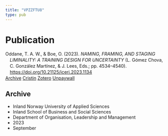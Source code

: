 ```yaml
---
title: "VPZZFTU8"
type: pub
---
```

<h1>Publication</h1>
<article id="csl-bib-container-VPZZFTU8" class="csl-bib-container">
  <div class="csl-bib-body" style="line-height: 1.35; padding-left: 1em; text-indent:-1em;">
  <div class="csl-entry">Oddane, T. A. W., &amp; Boe, O. (2023). <i>NAMING, FRAMING, AND STAGING LIMINALITY: A TRAINING DESIGN FOR UNCERTAINTY</i> (L. G&#xF3;mez Chova, C. Gonz&#xE1;lez Mart&#xED;nez, &amp; J. Lees, Eds.; pp. 4534&#x2013;4540). <a href="https://doi.org/10.21125/iceri.2023.1134">https://doi.org/10.21125/iceri.2023.1134</a></div>
</div>
  <div class="csl-bib-buttons">
    <a href="#taxonomy-article-VPZZFTU8" class="csl-bib-button">Archive</a>
    <a href="https://app.cristin.no/results/show.jsf?id=2178898" alt="Cristin URL" class="csl-bib-button">Cristin</a>
    <a href="http://zotero.org/groups/5402882/items/VPZZFTU8" alt="Zotero URL" class="csl-bib-button">Zotero</a>
    <a href="https://doi.org/10.21125/iceri.2023.1134" class="csl-bib-button">Unpaywall</a>
  </div>
  <div id="csl-bib-meta-container-VPZZFTU8"></div>
</article>
<div id="csl-bib-meta-VPZZFTU8" class="csl-bib-meta">
  <article id="taxonomy-article-VPZZFTU8" class="taxonomy-article">
    <h1>Archive</h1>
    <ul>
      <li>Inland Norway University of Applied Sciences</li>
      <li>Inland School of Business and Social Sciences</li>
      <li>Department of Organisation, Leadership and Management</li>
      <li>2023</li>
      <li>September</li>
    </ul>
  </article>
</div>
